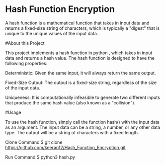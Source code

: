 # Hash Function Encryption
A hash function is a mathematical function that takes in input data and returns a fixed-size string of characters, which is typically a "digest" that is unique to the unique values of the input data.

#About this Project

This project implements a hash function in python , which takes in input data and returns a hash value. The hash function is designed to have the following properties:

Deterministic: Given the same input, it will always return the same output.

Fixed-Size Output: The output is a fixed-size string, regardless of the size of the input data.

Uniqueness: It is computationally infeasible to generate two different inputs that produce the same hash value (also known as a "collision").

#Usage

To use the hash function, simply call the function hash() with the input data as an argument. The input data can be a string, a number, or any other data type. The output will be a string of characters with a fixed length.

 Clone Command $ git clone https://github.com/keeran12/Hash_Function_Encryption.git
 
 Run Command   $ python3 hash.py
  
